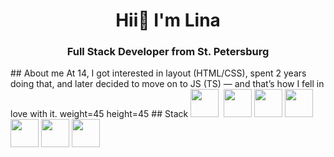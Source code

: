 <div id="header" align="center">
	<h1>Hii👋 I'm Lina</h1>
	<h3>Full Stack Developer from St. Petersburg</h3>
</div>
## About me
At 14, I got interested in layout (HTML/CSS), spent 2 years doing that, and later decided to move on to JS (TS) — and that’s how I fell in love with it.
weight=45 height=45
## Stack
<img src="https://cdn.jsdelivr.net/gh/devicons/devicon@latest/icons/typescript/typescript-original.svg" width=45 height=45/>&nbsp <img src="https://cdn.jsdelivr.net/gh/devicons/devicon@latest/icons/react/react-original.svg" weight=45 height=45/>&nbsp<img src="https://cdn.jsdelivr.net/gh/devicons/devicon@latest/icons/nodejs/nodejs-original-wordmark.svg" weight=45 height=45/>&nbsp<img src="https://cdn.jsdelivr.net/gh/devicons/devicon@latest/icons/nestjs/nestjs-original.svg" weight=45 height=45/>&nbsp<img src="https://cdn.jsdelivr.net/gh/devicons/devicon@latest/icons/swagger/swagger-original.svg" weight=45 height=45 />&nbsp<img src="https://cdn.jsdelivr.net/gh/devicons/devicon@latest/icons/nextjs/nextjs-original.svg" weight=45 height=45/>&nbsp<img src="https://cdn.jsdelivr.net/gh/devicons/devicon@latest/icons/postgresql/postgresql-original.svg" weight=45 height=45/>&nbsp
